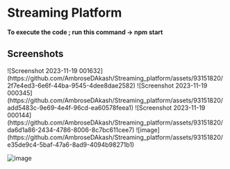 <h1>Streaming Platform</h1>

<p>
  <b>To execute the code ; run this command -> npm start</b>
</p>

<h2>Screenshots</h2>
![Screenshot 2023-11-19 001632](https://github.com/AmbroseDAkash/Streaming_platform/assets/93151820/2f7e4ed3-6e6f-44ba-9545-4dee8dae2582)
![Screenshot 2023-11-19 000345](https://github.com/AmbroseDAkash/Streaming_platform/assets/93151820/add5483c-9e69-4e4f-96cd-ea60578feea1)
![Screenshot 2023-11-19 000144](https://github.com/AmbroseDAkash/Streaming_platform/assets/93151820/da6d1a86-2434-4786-8006-8c7bc611cee7)
![image](https://github.com/AmbroseDAkash/Streaming_platform/assets/93151820/e35de9c4-5baf-47a6-8ad9-4094b98271b1)

![image](https://github.com/AmbroseDAkash/Streaming_platform/assets/93151820/42a0ea73-2bf3-4310-ad6d-dc19e2b5569a)





